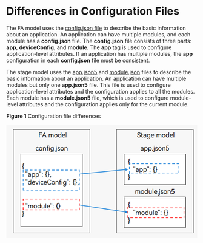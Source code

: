 # Differences in Configuration Files


The FA model uses the [config.json file](../quick-start/application-configuration-file-overview-fa.md) to describe the basic information about an application. An application can have multiple modules, and each module has a **config.json** file. The **config.json** file consists of three parts: **app**, **deviceConfig**, and **module**. The **app** tag is used to configure application-level attributes. If an application has multiple modules, the **app** configuration in each **config.json** file must be consistent.


The stage model uses the [app.json5](../quick-start/app-configuration-file.md) and [module.json](../quick-start/module-configuration-file.md) files to describe the basic information about an application. An application can have multiple modules but only one **app.json5** file. This file is used to configure application-level attributes and the configuration applies to all the modules. Each module has a **module.json5** file, which is used to configure module-level attributes and the configuration applies only for the current module.

**Figure 1** Configuration file differences

![comparison-of-configuration-file](figures/comparison-of-configuration-file.png)